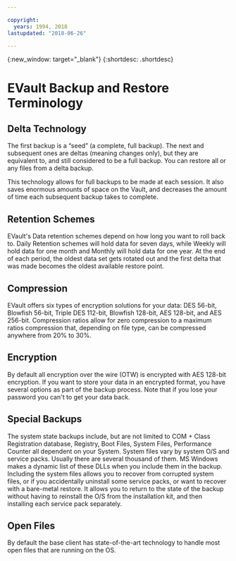 ```yaml
---

copyright:
  years: 1994, 2018
lastupdated: "2018-06-26"

---
```

{:new_window: target="_blank"}
{:shortdesc: .shortdesc}

# EVault Backup and Restore Terminology 

## Delta Technology
The first backup is a “seed” (a complete, full backup). The next and subsequent ones are deltas (meaning changes only), but they are equivalent to, and still considered to be a full backup. You can restore all or any files from a delta backup. 

This technology allows for full backups to be made at each session. It also saves enormous amounts of space on the Vault, and decreases the amount of time each subsequent backup takes to complete.

## Retention Schemes
EVault's Data retention schemes depend on how long you want to roll back to. Daily Retention schemes will hold data for seven days, while Weekly will hold data for one month and Monthly will hold data for one year. At the end of each period, the oldest data set gets rotated out and the first delta that was made becomes the oldest available restore point.

## Compression
EVault offers six types of encryption solutions for your data: DES 56-bit, Blowfish 56-bit, Triple DES 112-bit, Blowfish 128-bit, AES 128-bit, and AES 256-bit. Compression ratios allow for zero compression to a maximum ratios compression that, depending on file type, can be compressed anywhere from 20% to 30%.

## Encryption
By default all encryption over the wire (OTW) is encrypted with AES 128-bit encryption. If you want to store your data in an encrypted format, you have several options as part of the backup process. Note that if you lose your password you can't to get your data back. 

## Special Backups
The system state backups include, but are not limited to COM + Class Registration database, Registry, Boot Files, System Files, Performance Counter all dependent on your System. System files vary by system O/S and service packs. Usually there are several thousand of them. MS Windows makes a dynamic list of these DLLs when you include them in the backup. Including the system files allows you to recover from corrupted system files, or if you accidentally uninstall some service packs, or want to recover with a bare-metal restore. It allows you to return to the state of the backup without having to reinstall the O/S from the installation kit, and then installing each service pack separately. 

## Open Files
By default the base client has state-of-the-art technology to handle most open files that are running on the OS.
